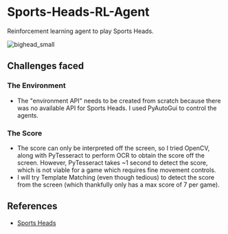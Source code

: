 # Sports-Heads-RL-Agent
Reinforcement learning agent to play Sports Heads.

![bighead_small](https://user-images.githubusercontent.com/27071473/52899855-dfb8f800-3229-11e9-9a4d-e8b499c53f03.png)

## Challenges faced
### The Environment
* The "environment API" needs to be created from scratch because there was no available API for Sports Heads. I used PyAutoGui to control the agents.
### The Score
* The score can only be interpreted off the screen, so I tried OpenCV, along with PyTesseract to perform OCR to obtain the score off the screen. However, PyTesseract takes ~1 second to detect the score, which is not viable for a game which requires fine movement controls.
* I will try Template Matching (even though tedious) to detect the score from the screen (which thankfully only has a max score of 7 per game).


## References
* [Sports Heads](http://hazardousgames123.weebly.com/sports-heads.html)
